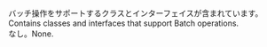<Namespace Name="Microsoft.Azure.Batch.Protocol">
  <Docs>
    <summary><span data-ttu-id="f7ae9-101">バッチ操作をサポートするクラスとインターフェイスが含まれています。</span><span class="sxs-lookup"><span data-stu-id="f7ae9-101">Contains classes and interfaces that support Batch operations.</span></span></summary> 
    <remarks><span data-ttu-id="f7ae9-102">なし。</span><span class="sxs-lookup"><span data-stu-id="f7ae9-102">None.</span></span></remarks>
  </Docs>
</Namespace>
